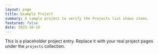 ```yaml
---
layout: page
title: Example Project
summary: A sample project to verify the Projects list shows items.
featured: false
date: 2025-10-10
---
```


This is a placeholder project entry. Replace it with your real project pages under the `projects` collection.
